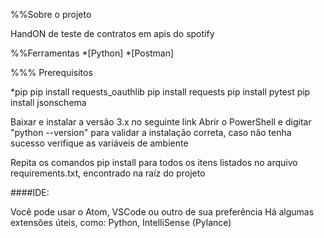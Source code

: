 %%Sobre o projeto

HandON de teste de contratos em apis do spotify 

%%Ferramentas
*[Python]
*[Postman]

%%% Prerequisitos

*pip
pip install requests_oauthlib
pip install requests
pip install pytest
pip install jsonschema


Baixar e instalar a versão 3.x no seguinte link
Abrir o PowerShell e digitar "python --version" para validar a instalação correta, caso não tenha sucesso verifique as variáveis de ambiente

Repita os comandos pip install para todos os itens listados no arquivo requirements.txt, encontrado na raíz do projeto

####IDE:

Você pode usar o Atom, VSCode ou outro de sua preferência
Há algumas extensões úteis, como: Python, IntelliSense (Pylance)
